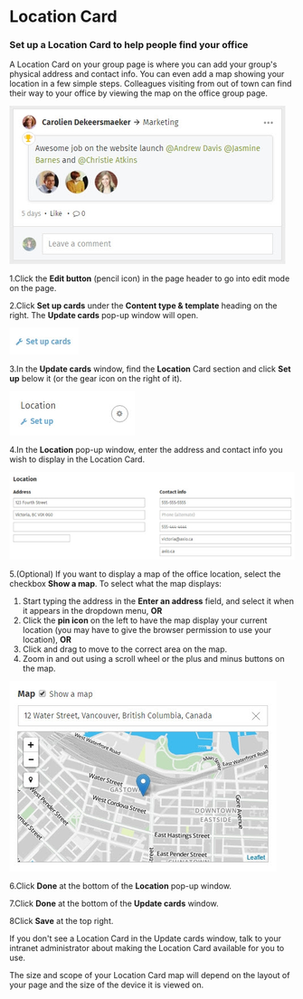 # Location Card

### Set up a Location Card to help people find your office

A Location Card on your group page is where you can add your group's physical address and contact info. You can even add a map showing your location in a few simple steps. Colleagues visiting from out of town can find their way to your office by viewing the map on the office group page.

![](../../../.gitbook/assets/1%20%283%29.jpg)



1.Click the **Edit button** \(pencil icon\) in the page header to go into edit mode on the page.

2.Click **Set up cards** under the **Content type & template** heading on the right. The **Update cards** pop-up window will open.

  


![](../../../.gitbook/assets/2%20%2820%29.jpg)

3.In the **Update cards** window, find the **Location** Card section and click **Set up** below it \(or the gear icon on the right of it\).

![](../../../.gitbook/assets/3%20%2812%29.jpg)

4.In the **Location** pop-up window, enter the address and contact info you wish to display in the Location Card.

![](../../../.gitbook/assets/4%20%283%29.jpg)



5.\(Optional\) If you want to display a map of the office location, select the checkbox **Show a map**. To select what the map displays:

1. Start typing the address in the **Enter an address** field, and select it when it appears in the dropdown menu, **OR**
2. Click the **pin icon** on the left to have the map display your current location \(you may have to give the browser permission to use your location\), **OR**
3. Click and drag to move to the correct area on the map.
4. Zoom in and out using a scroll wheel or the plus and minus buttons on the map.

![](../../../.gitbook/assets/5%20%2810%29.jpg)

6.Click **Done** at the bottom of the **Location** pop-up window.

7.Click **Done** at the bottom of the **Update cards** window.

8Click **Save** at the top right.

If you don't see a Location Card in the Update cards window, talk to your intranet administrator about making the Location Card available for you to use.

The size and scope of your Location Card map will depend on the layout of your page and the size of the device it is viewed on.  
 

  


